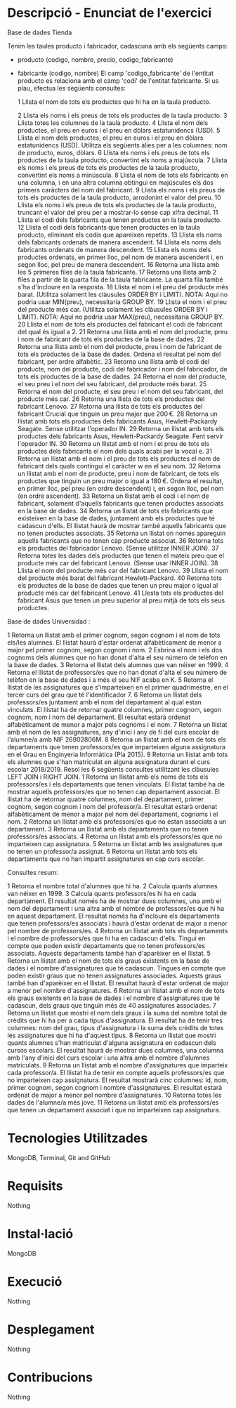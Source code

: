 # Descripció - Enunciat de l'exercici

Base de dades Tienda

Tenim les taules producto i fabricador, cadascuna amb els següents camps:
- producto (codigo, nombre, precio, codigo_fabricante)
- fabricante (codigo, nombre)
El camp 'codigo_fabricante' de l'entitat producto es relaciona amb el camp 'codi' de l'entitat fabricante.
Si us plau, efectua les següents consultes:

	1	Llista el nom de tots els productes que hi ha en la taula producto.
  
	2	Llista els noms i els preus de tots els productes de la taula producto.
	3	Llista totes les columnes de la taula producto.
	4	Llista el nom dels productes, el preu en euros i el preu en dòlars estatunidencs (USD).
	5	Llista el nom dels productes, el preu en euros i el preu en dòlars estatunidencs (USD). Utilitza els següents àlies per a les columnes: nom de producto, euros, dòlars.
	6	Llista els noms i els preus de tots els productes de la taula producto, convertint els noms a majúscula.
	7	Llista els noms i els preus de tots els productes de la taula producto, convertint els noms a minúscula.
	8	Llista el nom de tots els fabricants en una columna, i en una altra columna obtingui en majúscules els dos primers caràcters del nom del fabricant.
	9	Llista els noms i els preus de tots els productes de la taula producto, arrodonint el valor del preu.
	10	Llista els noms i els preus de tots els productes de la taula producto, truncant el valor del preu per a mostrar-lo sense cap xifra decimal.
	11	Llista el codi dels fabricants que tenen productes en la taula producto.
	12	Llista el codi dels fabricants que tenen productes en la taula producto, eliminant els codis que apareixen repetits.
	13	Llista els noms dels fabricants ordenats de manera ascendent.
	14	Llista els noms dels fabricants ordenats de manera descendent.
	15	Llista els noms dels productes ordenats, en primer lloc, pel nom de manera ascendent i, en segon lloc, pel preu de manera descendent.
	16	Retorna una llista amb les 5 primeres files de la taula fabricante.
	17	Retorna una llista amb 2 files a partir de la quarta fila de la taula fabricante. La quarta fila també s'ha d'incloure en la resposta.
	18	Llista el nom i el preu del producte més barat. (Utilitza solament les clàusules ORDER BY i LIMIT). NOTA: Aquí no podria usar MIN(preu), necessitaria GROUP BY.
	19	Llista el nom i el preu del producte més car. (Utilitza solament les clàusules ORDER BY i LIMIT). NOTA: Aquí no podria usar MAX(preu), necessitaria GROUP BY.
	20	Llista el nom de tots els productes del fabricant el codi de fabricant del qual és igual a 2.
	21	Retorna una llista amb el nom del producte, preu i nom de fabricant de tots els productes de la base de dades.
	22	Retorna una llista amb el nom del producte, preu i nom de fabricant de tots els productes de la base de dades. Ordena el resultat pel nom del fabricant, per ordre alfabètic.
	23	Retorna una llista amb el codi del producte, nom del producte, codi del fabricador i nom del fabricador, de tots els productes de la base de dades.
	24	Retorna el nom del producte, el seu preu i el nom del seu fabricant, del producte més barat.
	25	Retorna el nom del producte, el seu preu i el nom del seu fabricant, del producte més car.
	26	Retorna una llista de tots els productes del fabricant Lenovo.
	27	Retorna una llista de tots els productes del fabricant Crucial que tinguin un preu major que 200 €.
	28	Retorna un llistat amb tots els productes dels fabricants Asus, Hewlett-Packardy Seagate. Sense utilitzar l'operador IN.
	29	Retorna un llistat amb tots els productes dels fabricants Asus, Hewlett-Packardy Seagate. Fent servir l'operador IN.
	30	Retorna un llistat amb el nom i el preu de tots els productes dels fabricants el nom dels quals acabi per la vocal e.
	31	Retorna un llistat amb el nom i el preu de tots els productes el nom de fabricant dels quals contingui el caràcter w en el seu nom.
	32	Retorna un llistat amb el nom de producte, preu i nom de fabricant, de tots els productes que tinguin un preu major o igual a 180 €. Ordena el resultat, en primer lloc, pel preu (en ordre descendent) i, en segon lloc, pel nom (en ordre ascendent).
	33	Retorna un llistat amb el codi i el nom de fabricant, solament d'aquells fabricants que tenen productes associats en la base de dades.
	34	Retorna un llistat de tots els fabricants que existeixen en la base de dades, juntament amb els productes que té cadascun d'ells. El llistat haurà de mostrar també aquells fabricants que no tenen productes associats.
	35	Retorna un llistat on només apareguin aquells fabricants que no tenen cap producte associat.
	36	Retorna tots els productes del fabricador Lenovo. (Sense utilitzar INNER JOIN).
	37	Retorna totes les dades dels productes que tenen el mateix preu que el producte més car del fabricant Lenovo. (Sense usar INNER JOIN).
	38	Llista el nom del producte més car del fabricant Lenovo.
	39	Llista el nom del producte més barat del fabricant Hewlett-Packard.
	40	Retorna tots els productes de la base de dades que tenen un preu major o igual al producte més car del fabricant Lenovo.
	41	Llesta tots els productes del fabricant Asus que tenen un preu superior al preu mitjà de tots els seus productes.

Base de dades Universidad : 
	
 1	Retorna un llistat amb el primer cognom, segon cognom i el nom de tots els/les alumnes. El llistat haurà d'estar ordenat alfabèticament de menor a major pel primer cognom, segon cognom i nom.
	2	Esbrina el nom i els dos cognoms dels alumnes que no han donat d'alta el seu número de telèfon en la base de dades.
	3	Retorna el llistat dels alumnes que van néixer en 1999.
	4	Retorna el llistat de professors/es que no han donat d'alta el seu número de telèfon en la base de dades i a més el seu NIF acaba en K.
	5	Retorna el llistat de les assignatures que s'imparteixen en el primer quadrimestre, en el tercer curs del grau que té l'identificador 7.
	6	Retorna un llistat dels professors/es juntament amb el nom del departament al qual estan vinculats. El llistat ha de retornar quatre columnes, primer cognom, segon cognom, nom i nom del departament. El resultat estarà ordenat alfabèticament de menor a major pels cognoms i el nom.
	7	Retorna un llistat amb el nom de les assignatures, any d'inici i any de fi del curs escolar de l'alumne/a amb NIF 26902806M.
	8	Retorna un llistat amb el nom de tots els departaments que tenen professors/es que imparteixen alguna assignatura en el Grau en Enginyeria Informàtica (Pla 2015).
	9	Retorna un llistat amb tots els alumnes que s'han matriculat en alguna assignatura durant el curs escolar 2018/2019.
Resol les 6 següents consultes utilitzant les clàusules LEFT JOIN i RIGHT JOIN.
	1	Retorna un llistat amb els noms de tots els professors/es i els departaments que tenen vinculats. El llistat també ha de mostrar aquells professors/es que no tenen cap departament associat. El llistat ha de retornar quatre columnes, nom del departament, primer cognom, segon cognom i nom del professor/a. El resultat estarà ordenat alfabèticament de menor a major pel nom del departament, cognoms i el nom.
	2	Retorna un llistat amb els professors/es que no estan associats a un departament.
	3	Retorna un llistat amb els departaments que no tenen professors/es associats.
	4	Retorna un llistat amb els professors/es que no imparteixen cap assignatura.
	5	Retorna un llistat amb les assignatures que no tenen un professor/a assignat.
	6	Retorna un llistat amb tots els departaments que no han impartit assignatures en cap curs escolar.

Consultes resum:

 1	Retorna el nombre total d'alumnes que hi ha.
	2	Calcula quants alumnes van néixer en 1999.
	3	Calcula quants professors/es hi ha en cada departament. El resultat només ha de mostrar dues columnes, una amb el nom del departament i una altra amb el nombre de professors/es que hi ha en aquest departament. El resultat només ha d'incloure els departaments que tenen professors/es associats i haurà d'estar ordenat de major a menor pel nombre de professors/es.
	4	Retorna un llistat amb tots els departaments i el nombre de professors/es que hi ha en cadascun d'ells. Tingui en compte que poden existir departaments que no tenen professors/es associats. Aquests departaments també han d'aparèixer en el llistat.
	5	Retorna un llistat amb el nom de tots els graus existents en la base de dades i el nombre d'assignatures que té cadascun. Tingues en compte que poden existir graus que no tenen assignatures associades. Aquests graus també han d'aparèixer en el llistat. El resultat haurà d'estar ordenat de major a menor pel nombre d'assignatures.
	6	Retorna un llistat amb el nom de tots els graus existents en la base de dades i el nombre d'assignatures que té cadascun, dels graus que tinguin més de 40 assignatures associades.
	7	Retorna un llistat que mostri el nom dels graus i la suma del nombre total de crèdits que hi ha per a cada tipus d'assignatura. El resultat ha de tenir tres columnes: nom del grau, tipus d'assignatura i la suma dels crèdits de totes les assignatures que hi ha d'aquest tipus.
	8	Retorna un llistat que mostri quants alumnes s'han matriculat d'alguna assignatura en cadascun dels cursos escolars. El resultat haurà de mostrar dues columnes, una columna amb l'any d'inici del curs escolar i una altra amb el nombre d'alumnes matriculats.
	9	Retorna un llistat amb el nombre d'assignatures que imparteix cada professor/a. El llistat ha de tenir en compte aquells professors/es que no imparteixen cap assignatura. El resultat mostrarà cinc columnes: id, nom, primer cognom, segon cognom i nombre d'assignatures. El resultat estarà ordenat de major a menor pel nombre d'assignatures.
	10	Retorna totes les dades de l'alumne/a més jove.
	11	Retorna un llistat amb els professors/es que tenen un departament associat i que no imparteixen cap assignatura. 


# Tecnologies Utilitzades

MongoDB, Terminal, Git and GitHub

# Requisits

Nothing

# Instal·lació

MongoDB

# Execució

Nothing

# Desplegament

Nothing

# Contribucions

Nothing

